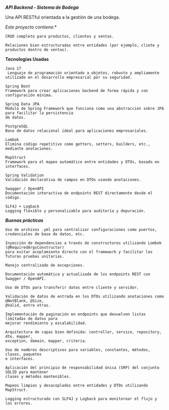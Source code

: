 ***API Backend - Sistema de Bodega***

Una API RESTful orientada a la gestión de una bodega.

*Este proyecto contiene:**

    CRUD completo para productos, clientes y ventas.

    Relaciones bien estructuradas entre entidades (por ejemplo, cliete y productos dentro de ventas).

**Tecnologías Usadas**

    Java 17
     Lenguaje de programación orientado a objetos, robusto y ampliamente utilizado en el desarrollo empresarial por su seguridad.

    Spring Boot
    Framework para crear aplicaciones backend de forma rápida y con configuración mínima.

    Spring Data JPA
    Módulo de Spring Framework que funciona como una abstracción sobre JPA para facilitar la persistencia 
    de datos.

    PostgreSQL
    Base de datos relacional ideal para aplicaciones empresariales.

    Lombok
    Elimina código repetitivo como getters, setters, builders, etc., mediante anotaciones.

    MapStruct
    Framework para el mapeo automático entre entidades y DTOs, basado en interfaces.

    Spring Validation
    Validación declarativa de campos en DTOs usando anotaciones.

    Swagger / OpenAPI
    Documentación interactiva de endpoints REST directamente desde el código.

    SLF4J + Logback
    Logging flexible y personalizable para auditoría y depuración.

 ***Buenas prácticas***

    Uso de archivos .yml para centralizar configuraciones como puertos, credenciales de base de datos, etc.

    Inyección de dependencias a través de constructores utilizando Lombok (@RequiredArgsConstructor) 
    para evitar acoplamiento directo con el framework y facilitar las futuras pruebas unitarias.

    Manejo centralizado de excepciones.

    Documentación automática y actualizada de los endpoints REST con Swagger / OpenAPI.

    Uso de DTOs para transferir datos entre cliente y servidor.

    Validación de datos de entrada en los DTOs utilizando anotaciones como @NotBlank, @Size, 
    @Valid, entre otras.

    Implementación de paginación en endpoints que devuelven listas límitadas de datos para 
    mejorar rendimiento y escalabilidad.

    Arquitectura de capas bien definida: controller, service, repository, dto, mapper, 
    exception, domain, mapper, criteria.

    Uso de nombres descriptivos para variables, constantes, métodos, clases, paquetes 
    e interfaces.

    Aplicación del principio de responsabilidad única (SRP) del conjunto SOLID para mantener 
    clases y métodos mantenibles.

    Mapeos limpios y desacoplados entre entidades y DTOs utilizando MapStruct.

    Logging estructurado con SLF4J y Logback para monitorear el flujo y los errores.

    

